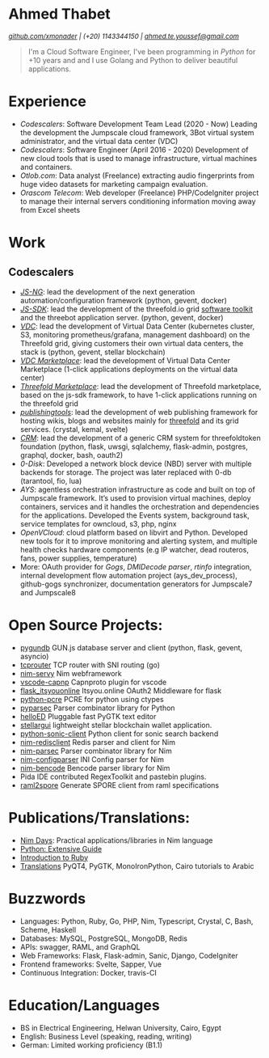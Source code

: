 Ahmed Thabet
============

<i><font size="2"><a href="https://github.com/xmonader">github.com/xmonader</a> | (+20) 1143344150 | ahmed.te.youssef@gmail.com</font> </i>

> I'm a Cloud Software Engineer, I've been programming in *Python* for +10 years and and I use Golang and Python to deliver beautiful applications.


# Experience

- *Codescalers*: Software Development Team Lead (2020 - Now)
    Leading the development the Jumpscale cloud framework, 3Bot virtual system administrator, and the virtual data center (VDC) 
- *Codescalers*: Software Engineer (April 2016 - 2020)
    Development of new cloud tools that is used to manage infrastructure, virtual machines and containers.
-  *Otlob.com*: Data analyst (Freelance) 
    extracting audio fingerprints from huge video datasets for marketing campaign evaluation. 
- *Orascom Telecom*: Web developer (Freelance) 
    PHP/CodeIgniter project to manage their internal servers conditioning information moving away from Excel sheets

# Work

## Codescalers

- [*JS-NG*](https://github.com/threefoldtech/js-ng): lead the development of the next generation automation/configuration framework (python, gevent, docker)
- [*JS-SDK*](https://github.com/threefoldtech/js-sdk): lead the development of the threefold.io grid [software toolkit](sdk.threefold.io) and the threebot application server. (python, gevent, docker)
- [*VDC*](https://github.com/threefoldtech/vdc): lead the development of Virtual Data Center (kubernetes cluster, S3, monitoring prometheus/grafana, management dashboard) on the Threefold grid, giving customers their own virtual data centers, the stack is (python, gevent, stellar blockchain)
- [*VDC Marketplace*](https://github.com/threefoldtech/vdc): lead the development of Virtual Data Center Marketplace (1-click applications deployments on the virtual data center)
- [*Threefold Marketplace*](https://now.threefold.io): lead the development of Threefold marketplace, based on the js-sdk framework, to have 1-click applications running on the threefold grid 
- [*publishingtools*](https://github.com/crystaluniverse/publishingtools): lead the development of web publishing framework for hosting wikis, blogs and websites mainly for [threefold](https://threefold.io) and its grid services. (crystal, kemal, svelte) 
- [*CRM*](https://github.com/Incubaid/crm/): lead the development of a generic CRM system for threefoldtoken foundation (python, flask, uwsgi, sqlalchemy, flask-admin, postgres, graphql, docker, bash, oauth2)
- *0-Disk*: Developed a network block device (NBD) server with multiple backends for storage. The project was later replaced with 0-db (tarantool, fio, lua)
- *AYS*: agentless orchestration infrastructure as code and built on top of Jumpscale framework. It’s used to provision virtual machines, deploy containers, services and it handles the orchestration and dependencies for the applications.  Developed the Events system, background task, service templates for owncloud, s3, php, nginx 
- *OpenVCloud*: cloud platform based on libvirt and Python. Developed new tools for it to improve monitoring and alerting system, and multiple health checks hardware components (e.g IP watcher, dead routeros, fans, power supplies, temperature) 
- More: OAuth provider for _Gogs_, _DMIDecode parser_, _rtinfo_ integration, internal development flow automation project (ays_dev_process), github-gogs synchronizer, documentation generators for Jumpscale7 and Jumpscale8

# Open Source Projects:
- [pygundb](https://github.com/xmonader/pygundb) GUN.js database server and client (python, flask, gevent, asyncio)
- [tcprouter](https://github.com/xmonader/tcprouter) TCP router with SNI routing (go) 
- [nim-servy](https://github.com/xmonader/nim-servy) Nim webframework
- [vscode-capnp](https://github.com/xmonader/vscode-capnp) Capnproto plugin for vscode
- [flask_itsyouonline](https://github.com/xmonader/flask_itsyouonline) Itsyou.online OAuth2 Middleware for flask
- [python-pcre](https://github.com/xmonader/python-pcre) PCRE for python using ctypes
- [pyparsec](https://github.com/xmonader/pyarsec) Parser combinator library for Python
- [helloED](https://github.com/xmonader/helloed) Pluggable fast PyGTK text editor
- [stellargui](https://github.com/xmonader/stellargui) lightweight stellar blockchain wallet application.
- [python-sonic-client](https://github.com/xmonader/python-sonic-client) Python client for sonic search backend
- [nim-redisclient](https://github.com/xmonader/nim-redisclient) Redis parser and client for Nim
- [nim-parsec](https://github.com/xmonader/nim-parsec) Parser combinator library for Nim
- [nim-configparser](https://github.com/xmonader/nim-parsec) INI Config parser for Nim
- [nim-bencode](https://github.com/xmonader/nim-bencode) Bencode parser library for Nim
- Pida IDE contributed RegexToolkit and pastebin plugins. 
- [raml2spore](https://github.com/xmonader/raml2spore) Generate SPORE client from raml specifications

# Publications/Translations:
- [Nim Days](https://xmonader.github.io/nimdays/): Practical applications/libraries in Nim language
- [Python: Extensive Guide](http://tuxcoders.sourceforge.net/dokuwiki/doku.php?id=pythonguide:pythonguide) 
- [Introduction to Ruby](http://tuxcoders.sourceforge.net/dokuwiki/doku.php?id=intro_ruby:intro_ruby) 
- [Translations](http://tuxcoders.sourceforge.net/dokuwiki/doku.php?do=index) PyQT4, PyGTK, MonoIronPython, Cairo tutorials to Arabic

# Buzzwords
- Languages: Python, Ruby, Go, PHP, Nim, Typescript, Crystal, C, Bash, Scheme, Haskell
- Databases: MySQL, PostgreSQL, MongoDB, Redis
- APIs: swagger, RAML, and GraphQL
- Web Frameworks: Flask, Flask-admin, Sanic, Django, CodeIgniter
- Frontend frameworks: Svelte, Sapper, Vue
- Continuous Integration: Docker, travis-CI

# Education/Languages
- BS in Electrical Engineering, Helwan University, Cairo, Egypt
- English: Business Level (speaking, reading, writing)
- German: Limited working proficiency (B1.1)